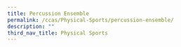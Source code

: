 ```yaml
---
title: Percussion Ensemble
permalink: /ccas/Physical-Sports/percussion-ensemble/
description: ""
third_nav_title: Physical Sports
---
```

